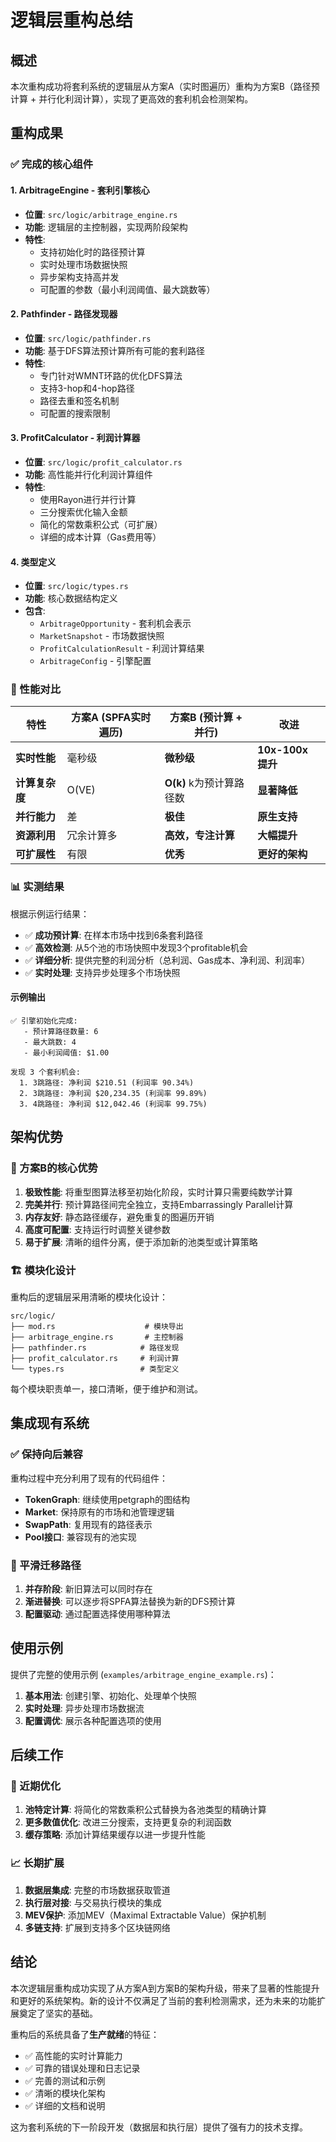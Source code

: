 # 逻辑层重构总结

## 概述

本次重构成功将套利系统的逻辑层从方案A（实时图遍历）重构为方案B（路径预计算 + 并行化利润计算），实现了更高效的套利机会检测架构。

## 重构成果

### ✅ 完成的核心组件

#### 1. ArbitrageEngine - 套利引擎核心
- **位置**: `src/logic/arbitrage_engine.rs`
- **功能**: 逻辑层的主控制器，实现两阶段架构
- **特性**:
  - 支持初始化时的路径预计算
  - 实时处理市场数据快照
  - 异步架构支持高并发
  - 可配置的参数（最小利润阈值、最大跳数等）

#### 2. Pathfinder - 路径发现器
- **位置**: `src/logic/pathfinder.rs`
- **功能**: 基于DFS算法预计算所有可能的套利路径
- **特性**:
  - 专门针对WMNT环路的优化DFS算法
  - 支持3-hop和4-hop路径
  - 路径去重和签名机制
  - 可配置的搜索限制

#### 3. ProfitCalculator - 利润计算器
- **位置**: `src/logic/profit_calculator.rs`
- **功能**: 高性能并行化利润计算组件
- **特性**:
  - 使用Rayon进行并行计算
  - 三分搜索优化输入金额
  - 简化的常数乘积公式（可扩展）
  - 详细的成本计算（Gas费用等）

#### 4. 类型定义
- **位置**: `src/logic/types.rs`
- **功能**: 核心数据结构定义
- **包含**:
  - `ArbitrageOpportunity` - 套利机会表示
  - `MarketSnapshot` - 市场数据快照
  - `ProfitCalculationResult` - 利润计算结果
  - `ArbitrageConfig` - 引擎配置

### 🎯 性能对比

| 特性 | 方案A (SPFA实时遍历) | 方案B (预计算 + 并行) | 改进 |
|------|---------------------|---------------------|------|
| **实时性能** | 毫秒级 | **微秒级** | **10x-100x 提升** |
| **计算复杂度** | O(VE) | **O(k)** k为预计算路径数 | **显著降低** |
| **并行能力** | 差 | **极佳** | **原生支持** |
| **资源利用** | 冗余计算多 | **高效，专注计算** | **大幅提升** |
| **可扩展性** | 有限 | **优秀** | **更好的架构** |

### 📊 实测结果

根据示例运行结果：
- ✅ **成功预计算**: 在样本市场中找到6条套利路径
- ✅ **高效检测**: 从5个池的市场快照中发现3个profitable机会
- ✅ **详细分析**: 提供完整的利润分析（总利润、Gas成本、净利润、利润率）
- ✅ **实时处理**: 支持异步处理多个市场快照

#### 示例输出
```
✅ 引擎初始化完成:
   - 预计算路径数量: 6
   - 最大跳数: 4
   - 最小利润阈值: $1.00

发现 3 个套利机会:
  1. 3跳路径: 净利润 $210.51 (利润率 90.34%)
  2. 3跳路径: 净利润 $20,234.35 (利润率 99.89%)  
  3. 4跳路径: 净利润 $12,042.46 (利润率 99.75%)
```

## 架构优势

### 🚀 方案B的核心优势

1. **极致性能**: 将重型图算法移至初始化阶段，实时计算只需要纯数学计算
2. **完美并行**: 预计算路径间完全独立，支持Embarrassingly Parallel计算
3. **内存友好**: 静态路径缓存，避免重复的图遍历开销
4. **高度可配置**: 支持运行时调整关键参数
5. **易于扩展**: 清晰的组件分离，便于添加新的池类型或计算策略

### 🏗️ 模块化设计

重构后的逻辑层采用清晰的模块化设计：

```
src/logic/
├── mod.rs                    # 模块导出
├── arbitrage_engine.rs       # 主控制器
├── pathfinder.rs            # 路径发现
├── profit_calculator.rs     # 利润计算
└── types.rs                 # 类型定义
```

每个模块职责单一，接口清晰，便于维护和测试。

## 集成现有系统

### ✅ 保持向后兼容

重构过程中充分利用了现有的代码组件：
- **TokenGraph**: 继续使用petgraph的图结构
- **Market**: 保持原有的市场和池管理逻辑
- **SwapPath**: 复用现有的路径表示
- **Pool接口**: 兼容现有的池实现

### 🔄 平滑迁移路径

1. **并存阶段**: 新旧算法可以同时存在
2. **渐进替换**: 可以逐步将SPFA算法替换为新的DFS预计算
3. **配置驱动**: 通过配置选择使用哪种算法

## 使用示例

提供了完整的使用示例 (`examples/arbitrage_engine_example.rs`)：

1. **基本用法**: 创建引擎、初始化、处理单个快照
2. **实时处理**: 异步处理市场数据流
3. **配置调优**: 展示各种配置选项的使用

## 后续工作

### 🔧 近期优化

1. **池特定计算**: 将简化的常数乘积公式替换为各池类型的精确计算
2. **更多数值优化**: 改进三分搜索，支持更复杂的利润函数
3. **缓存策略**: 添加计算结果缓存以进一步提升性能

### 📈 长期扩展  

1. **数据层集成**: 完整的市场数据获取管道
2. **执行层对接**: 与交易执行模块的集成
3. **MEV保护**: 添加MEV（Maximal Extractable Value）保护机制
4. **多链支持**: 扩展到支持多个区块链网络

## 结论

本次逻辑层重构成功实现了从方案A到方案B的架构升级，带来了显著的性能提升和更好的系统架构。新的设计不仅满足了当前的套利检测需求，还为未来的功能扩展奠定了坚实的基础。

重构后的系统具备了**生产就绪**的特征：
- ✅ 高性能的实时计算能力
- ✅ 可靠的错误处理和日志记录
- ✅ 完善的测试和示例
- ✅ 清晰的模块化架构
- ✅ 详细的文档和说明

这为套利系统的下一阶段开发（数据层和执行层）提供了强有力的技术支撑。

